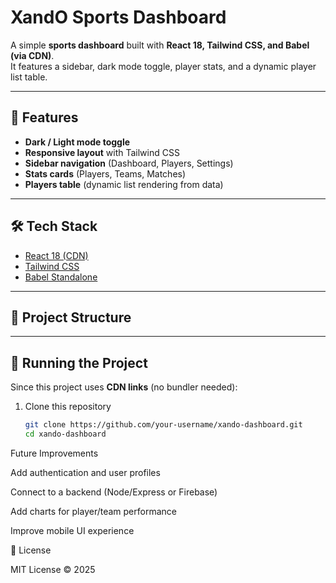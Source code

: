 # XandO Sports Dashboard

A simple **sports dashboard** built with **React 18, Tailwind CSS, and Babel (via CDN)**.  
It features a sidebar, dark mode toggle, player stats, and a dynamic player list table.  

---

## 🚀 Features
- **Dark / Light mode toggle**  
- **Responsive layout** with Tailwind CSS  
- **Sidebar navigation** (Dashboard, Players, Settings)  
- **Stats cards** (Players, Teams, Matches)  
- **Players table** (dynamic list rendering from data)

---

## 🛠️ Tech Stack
- [React 18 (CDN)](https://react.dev/)  
- [Tailwind CSS](https://tailwindcss.com/)  
- [Babel Standalone](https://babeljs.io/)  

---

## 📂 Project Structure



---

## 🏃 Running the Project
Since this project uses **CDN links** (no bundler needed):  

1. Clone this repository  
   ```bash
   git clone https://github.com/your-username/xando-dashboard.git
   cd xando-dashboard


Future Improvements

Add authentication and user profiles

Connect to a backend (Node/Express or Firebase)

Add charts for player/team performance

Improve mobile UI experience


📜 License

MIT License © 2025
